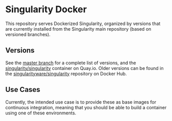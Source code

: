 # Singularity Docker

This repository serves Dockerized Singularity, organized by versions that
are currently installed from the Singularity main repository (based on
versioned branches).

## Versions

See the [master branch](https://github.com/singularityhub/singularity-docker) for a complete list of versions, and the  [singularity/singularity](https://quay.io/repository/singularity/singularity) container on Quay.io. Older versions can be found in the [singularityware/singularity](https://hub.docker.com/r/singularityware/singularity/) repository on Docker Hub.

## Use Cases

Currently, the intended use case is to provide these as base images for continuous
integration, meaning that you should be able to build a container using one of
these environments.
